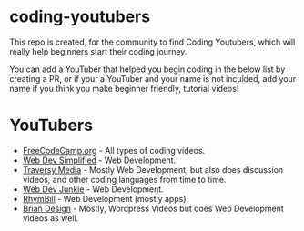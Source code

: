 # coding-youtubers

This repo is created, for the community to find Coding Youtubers, which will really help beginners start their coding journey.

You can add a YouTuber that helped you begin coding in the below list by creating a PR, or if your a YouTuber and your name is not inculded, add your name if you think you make beginner friendly, tutorial videos!

# YouTubers
- [FreeCodeCamp.org](https://www.youtube.com/Freecodecamp) - All types of coding videos.
- [Web Dev Simplified](https://www.youtube.com/WebDevSimplified) - Web Development.
- [Traversy Media](https://www.youtube.com/TraversyMedia) - Mostly Web Development, but also does discussion videos, and other coding languages from time to time.
- [Web Dev Junkie](https://www.youtube.com/WebDevJunkie) - Web Development.
- [RhymBill](https://www.youtube.com/RhymBil) - Web Development (mostly apps).
- [Brian Design](https://www.youtube.com/channel/UCsKsymTY_4BYR-wytLjex7A) - Mostly, Wordpress Videos but does Web Development videos as well.


